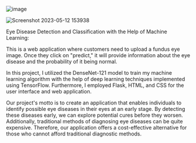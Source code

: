 ![image](https://github.com/Madhavmak3/EYE-DISEASES-DETECTION/assets/40719956/024fda5c-f090-470a-98d2-f3c7375a4445)

![Screenshot 2023-05-12 153938](https://github.com/Madhavmak3/EYE-DISEASES-DETECTION/assets/40719956/cd28ed2e-c588-42dc-97c8-14de2f3edd27)

Eye Disease Detection and Classification with the Help of Machine Learning:

This is a web application where customers need to upload a fundus eye image. Once they click on "predict," it will provide information about the eye disease and the probability of it being normal.

In this project, I utilized the DenseNet-121 model to train my machine learning algorithm with the help of deep learning techniques implemented using TensorFlow. Furthermore, I employed Flask, HTML, and CSS for the user interface and web application.

Our project's motto is to create an application that enables individuals to identify possible eye diseases in their eyes at an early stage. By detecting these diseases early, we can explore potential cures before they worsen. Additionally, traditional methods of diagnosing eye diseases can be quite expensive. Therefore, our application offers a cost-effective alternative for those who cannot afford traditional diagnostic methods.

